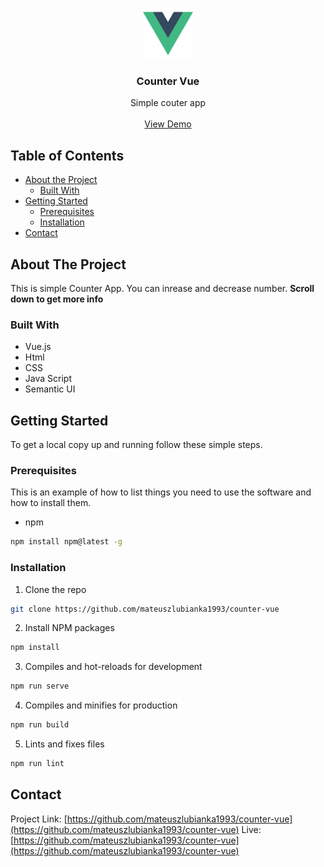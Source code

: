 <!-- PROJECT LOGO -->
<br />
<p align="center">
  <a href="https://github.com/mateuszlubianka1993/counter-vue">
    <img src="/src/assets/logo.png" alt="Logo" width="80" height="80">
  </a>

  <h3 align="center">Counter Vue</h3>

  <p align="center">
    Simple couter app
    <br />
    <br />
    <a href="https://counter-vue.netlify.app/">View Demo</a>
  </p>
</p>



<!-- TABLE OF CONTENTS -->
## Table of Contents

* [About the Project](#about-the-project)
  * [Built With](#built-with)
* [Getting Started](#getting-started)
  * [Prerequisites](#prerequisites)
  * [Installation](#installation)
* [Contact](#contact)


<!-- ABOUT THE PROJECT -->
## About The Project

This is simple Counter App. You can inrease and decrease number.
**Scroll down to get more info**

### Built With

* Vue.js
* Html
* CSS
* Java Script
* Semantic UI



<!-- GETTING STARTED -->
## Getting Started

To get a local copy up and running follow these simple steps.

### Prerequisites

This is an example of how to list things you need to use the software and how to install them.
* npm
```sh
npm install npm@latest -g
```

### Installation
 
1. Clone the repo
```sh
git clone https://github.com/mateuszlubianka1993/counter-vue
```
2. Install NPM packages
```sh
npm install
```
3. Compiles and hot-reloads for development
```sh
npm run serve
```
4. Compiles and minifies for production
```sh
npm run build
```
5. Lints and fixes files
```sh
npm run lint
```


<!-- CONTACT -->
## Contact

Project Link: [https://github.com/mateuszlubianka1993/counter-vue](https://github.com/mateuszlubianka1993/counter-vue)
Live: [https://github.com/mateuszlubianka1993/counter-vue](https://github.com/mateuszlubianka1993/counter-vue)
